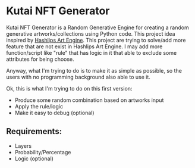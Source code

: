 # Kutai NFT Generator
Kutai NFT Generator is a Random Generative Engine for creating a random generative artworks/collections using Python code. This project idea inspired by [Hashlips Art Engine](https://github.com/HashLips/hashlips_art_engine.git). This project are trying to solve/add more feature that are not exist in Hashlips Art Engine. I may add more  function/script like "rule" that has logic in it that able to exclude some attributes for being choose.  

Anyway, what I'm trying to do is to make it as simple as possible, so the users with no programming background also able to use it.

Ok, this is what I'm trying to do on this first version:
* Produce some random combination based on artworks input
* Apply the rule/logic
* Make it easy to debug (optional)

Requirements:
---
* Layers
* Probability/Percentage
* Logic (optional)